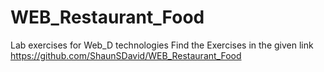 # WEB_Restaurant_Food
Lab exercises for Web_D technologies
Find the Exercises in the given link
https://github.com/ShaunSDavid/WEB_Restaurant_Food
